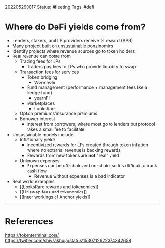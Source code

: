202205290017
Status: #fleeting
Tags: #defi

# Where do DeFi yields come from?
- Lenders, stakers, and LP providers receive % reward (APR)
- Many prroject built on unsustainable ponzinomics
- Identify projects where revenue sources go to token holders
- Real revenue can come from
	- Trading fees for LPs
		- Traders pay fees to LPs who provide liquidity to swap
	- Transaction fees for services
		- Token bridging
			- Wormhole
		- Fund management (performance + management fees like a hedge fund)
			- yearnFi
		- Marketplaces
			- LooksRare
	- Option premiums/insurance premiums
	- Borrower interest
		- Interest from borrowers, where most go to lenders but protocol takes a small fee to facilitate
- Unsustainable models include
	- Inflationary yields
		- Incentivized rewards for LPs created through token inflation where no external revenue is backing rewards
		- Rewards from new tokens are **not** "real" yield
	- Unknown expenses
		- Expenses can be off-chain and on-chain, so it's difficult to track cash flow 
			- Revenue without expenses is a bad indicator
- Real world examples
	- [[LooksRare rewards and tokenomics]]
	- [[Uniswap fees and tokenomics]]
	- [[Inner workings of Anchor yields]]






---
# References
https://tokenterminal.com/
https://twitter.com/shivsakhuja/status/1530712622374342658